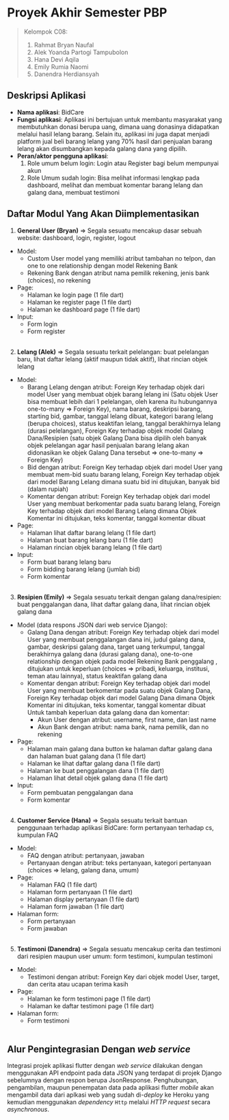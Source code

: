 # Proyek Akhir Semester PBP

> Kelompok C08:
> 1. Rahmat Bryan Naufal
> 2. Alek Yoanda Partogi Tampubolon
> 3. Hana Devi Aqila
> 4. Emily Rumia Naomi
> 5. Danendra Herdiansyah

## Deskripsi Aplikasi

- **Nama aplikasi**: BidCare
- **Fungsi aplikasi**: Aplikasi ini bertujuan untuk membantu masyarakat yang membutuhkan donasi berupa uang, dimana uang donasinya didapatkan melalui hasil lelang barang. Selain itu, aplikasi ini juga dapat menjadi platform jual beli barang lelang yang 70% hasil dari penjualan barang lelang akan disumbangkan kepada galang dana yang dipilih.
- **Peran/aktor pengguna aplikasi**: 
  1. Role umum belum login: Login  atau Register bagi belum mempunyai akun <br>
  2. Role Umum sudah login: Bisa melihat informasi lengkap pada dashboard, melihat dan membuat komentar barang lelang dan galang dana, membuat testimoni
  
## Daftar Modul Yang Akan Diimplementasikan
  1. **General User (Bryan)** => Segala sesuatu mencakup dasar sebuah website: dashboard, login, register, logout
  - Model: 
      - Custom User model yang memiliki atribut tambahan no telpon, dan one to one relationship dengan model Rekening Bank
      - Rekening Bank dengan atribut nama pemilik rekening, jenis bank (choices), no rekening
  - Page:
      - Halaman ke login page (1 file dart)
      - Halaman ke register page (1 file dart)
      - Halaman ke dashboard page (1 file dart)
  - Input: 
    - Form login
    - Form register
    <br>
  2. **Lelang (Alek)** => Segala sesuatu terkait pelelangan: buat pelelangan baru, lihat daftar lelang (aktif maupun tidak aktif), lihat rincian objek lelang
  - Model:
      - Barang Lelang dengan atribut: Foreign Key terhadap objek dari model User yang membuat objek barang lelang ini (Satu objek User bisa membuat lebih dari 1 pelelangan, oleh karena itu hubungannya one-to-many => Foreign Key), nama barang, deskripsi barang, starting bid, gambar, tanggal lelang dibuat, kategori barang lelang (berupa choices), status keaktifan lelang, tanggal berakhirnya lelang (durasi pelelangan), Foreign Key terhadap objek model Galang Dana/Resipien (satu objek Galang Dana bisa dipilih oleh banyak objek pelelangan agar hasil penjualan barang lelang akan didonasikan ke objek Galang Dana tersebut => one-to-many => Foreign Key)
      - Bid dengan atribut: Foreign Key terhadap objek dari model User yang membuat mem-bid suatu barang lelang, Foreign Key terhadap objek dari model Barang Lelang dimana suatu bid ini ditujukan, banyak bid (dalam rupiah)
      - Komentar dengan atribut:  Foreign Key terhadap objek dari model User yang membuat berkomentar pada suatu barang lelang, Foreign Key terhadap objek dari model Barang Lelang dimana Objek Komentar ini ditujukan, teks komentar, tanggal komentar dibuat
  - Page:
    - Halaman lihat daftar barang lelang (1 file dart)
    - Halaman buat barang lelang baru (1 file dart)
    - Halaman rincian objek barang lelang (1 file dart)
  - Input: 
      - Form buat barang lelang baru
      - Form bidding barang lelang (jumlah bid)
      - Form komentar
    <br>
  3. **Resipien (Emily)** => Segala sesuatu terkait dengan galang dana/resipien: buat penggalangan dana, lihat daftar galang dana, lihat rincian objek galang dana
  - Model (data respons JSON dari web service Django): 
    - Galang Dana dengan atribut:  Foreign Key terhadap objek dari model User yang membuat penggalangan dana ini, judul galang dana, gambar, deskripsi galang dana, target uang terkumpul, tanggal berakhirnya galang dana (durasi galang dana), one-to-one relationship dengan objek pada model Rekening Bank penggalang , ditujukan untuk keperluan (choices => pribadi, keluarga, institusi, teman atau lainnya), status keaktifan galang dana
    - Komentar dengan atribut:  Foreign Key terhadap objek dari model User yang membuat berkomentar pada suatu objek Galang Dana, Foreign Key terhadap objek dari model Galang Dana dimana Objek Komentar ini ditujukan, teks komentar, tanggal komentar dibuat
    Untuk tambah keperluan data galang dana dan komentar:
      - Akun User dengan atribut: username, first name, dan last name
      - Akun Bank dengan atribut: nama bank, nama pemilik, dan no rekening
  - Page:
    - Halaman main galang dana button ke halaman daftar galang dana dan halaman buat galang dana (1 file dart)
    - Halaman ke lihat daftar galang dana (1 file dart)
    - Halaman ke buat penggalangan dana (1 file dart)
    - Halaman lihat detail objek galang dana (1 file dart)
  - Input:
    - Form pembuatan penggalangan dana
    - Form komentar
    <br>
  4. **Customer Service (Hana)** => Segala sesuatu terkait bantuan penggunaan terhadap aplikasi BidCare: form pertanyaan terhadap cs, kumpulan FAQ
  - Model:
    - FAQ dengan atribut: pertanyaan, jawaban 
    - Pertanyaan dengan atribut: teks pertanyaan, kategori pertanyaan (choices => lelang, galang dana, umum)
  - Page:
    - Halaman FAQ (1 file dart)
    - Halaman form pertanyaan (1 file dart)
    - Halaman display pertanyaan (1 file dart)
    - Halaman form jawaban (1 file dart)
  - Halaman form:
    - Form pertanyaan
    - Form jawaban
    <br>
  5. **Testimoni (Danendra)** => Segala sesuatu mencakup cerita dan testimoni dari resipien maupun user umum: form testimoni, kumpulan testimoni
  - Model: 
    - Testimoni dengan atribut: Foreign Key dari objek model User, target, dan cerita atau ucapan terima kasih
  - Page:
    - Halaman ke form testimoni page (1 file dart)
    - Halaman ke daftar testimoni page (1 file dart)
  - Halaman form:
    - Form testimoni
    <br>
## Alur Pengintegrasian Dengan _web service_
Integrasi projek aplikasi flutter dengan _web service_ dilakukan dengan menggunakan API endpoint pada data JSON yang terdapat di projek Django sebelumnya dengan respon berupa JsonResponse. Penghubungan, pengambilan, maupun penempatan data pada aplikasi flutter _mobile_ akan mengambil data dari aplkasi web yang sudah di-_deploy_ ke Heroku yang kemudian menggunakan _dependency_ `Http` melalui _HTTP request_ secara _asynchronous_.

